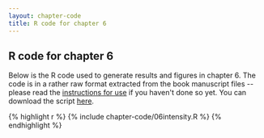 ```yaml
---
layout: chapter-code
title: R code for chapter 6
---
```


## R code for chapter 6
Below is the R code used to generate results and figures in chapter 6.
The code is in a rather raw format extracted from the book manuscript files -- please read the [instructions for use](../chapter-code.html) if you haven't done so yet.
You can download the script <a href='https://raw.githubusercontent.com/spatstat/book/gh-pages/_includes/chapter-code/06intensity.R' target=_blank>here</a>.

{% highlight r %}
{% include chapter-code/06intensity.R %}
{% endhighlight %}
